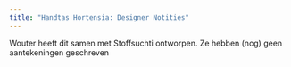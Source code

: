 ```yaml
---
title: "Handtas Hortensia: Designer Notities"
---
```


<Fixme>Wouter heeft dit samen met Stoffsuchti ontworpen. Ze hebben (nog) geen aantekeningen geschreven</Fixme>

